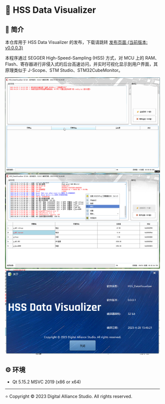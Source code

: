 # :beers: HSS Data Visualizer

## :book: 简介

本仓库用于 HSS Data Visualizer 的发布，下载请跳转 [发布页面 (当前版本: v0.0.0.3)](https://github.com/DigitalAllianceStudio/HSS_DataVisualizer/releases)

本程序通过 SEGGER High-Speed-Sampling (HSS) 方式，对 MCU 上的 RAM、Flash、寄存器进行非侵入式的后台高速访问，并实时可视化显示到用户界面，其原理类似于 J-Scope、STM Studio、STM32CubeMonitor。

<div align="center">

![GIF1](doc/GIF1.gif)
![ProgramScreenshot](doc/ProgramScreenshot.png)
![ProgramScreenshot2](doc/ProgramScreenshot2.png)

</div>

## :gear: 环境

- Qt 5.15.2 MSVC 2019 (x86 or x64)

----------

:star: Copyright © 2023 Digital Alliance Studio. All rights reserved.
